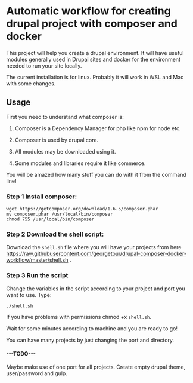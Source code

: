 # Automatic workflow for creating drupal project with composer and docker

This project will help you create a drupal environment. It will have useful modules generally used in Drupal sites and docker for the environment needed to run your site locally.

The current installation is for linux. Probably it will work in WSL and Mac with some changes.


## Usage

First you need to understand what composer is:

1. Composer is a Dependency Manager for php like npm for node etc.

2. Composer is used by drupal core.

3. All modules may be downloaded using it.

4. Some modules and libraries require it like commerce.

You will be amazed how many stuff you can do with it from the command line!

### Step 1 Install composer:
```
wget https://getcomposer.org/download/1.6.5/composer.phar
mv composer.phar /usr/local/bin/composer
chmod 755 /usr/local/bin/composer
```

### Step 2 Download the shell script:
Download the ```shell.sh``` file where you will have your projects from here https://raw.githubusercontent.com/georgetour/drupal-composer-docker-workflow/master/shell.sh . 


### Step 3 Run the script 
Change the variables in the script according to your project and port you want to use. Type:

 ```
 ./shell.sh
 ```

 If you have problems with permissions chmod +x ```shell.sh```. 

 Wait for some minutes according to machine and you are ready to go!

 You can have many projects by just changing the port and directory.

#### ---TODO---
Maybe make use of one port for all projects.
Create empty drupal theme, user/password and gulp.